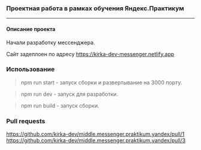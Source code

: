 ### Проектная работа в рамках обучения Яндекс.Практикум
------------
#### Описание проекта
Начали разработку мессенджера.

Сайт задеплоен по адресу https://kirka-dev-messenger.netlify.app

### Использование
>npm run start - запуск сборки и развертывание на 3000 порту.

>npm run dev - запуск для разработки.

>npm run build - запуск сборки.

### Pull requests
https://github.com/kirka-dev/middle.messenger.praktikum.yandex/pull/1
https://github.com/kirka-dev/middle.messenger.praktikum.yandex/pull/3
